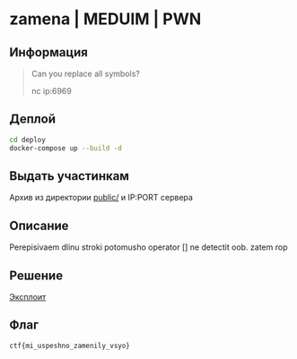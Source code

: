 # zamena | MEDUIM | PWN

## Информация

> Can you replace all symbols?
>
> nc ip:6969

## Деплой

```sh
cd deploy
docker-compose up --build -d
```

## Выдать участинкам

Архив из директории [public/](public/) и IP:PORT сервера

## Описание

Perepisivaem dlinu stroki potomusho operator [] ne detectit oob. zatem rop

## Решение

[Эксплоит](solve/sploit.py)

## Флаг

`ctf{mi_uspeshno_zamenily_vsyo}`

